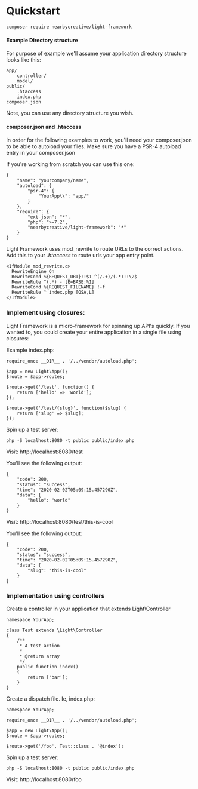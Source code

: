 # Quickstart

    composer require nearbycreative/light-framework

#### Example Directory structure

For purpose of example we'll assume your application directory structure looks like this:

    app/
        controller/
        model/
    public/
        .htaccess
        index.php
    composer.json
    

Note, you can use any directory structure you wish.

#### composer.json and .htaccess

In order for the following examples to work, you'll need your composer.json to be able to
autoload your files.  Make sure you have a PSR-4 autoload entry in your composer.json

If you're working from scratch you can use this one:

```
{
    "name": "yourcompany/name",
    "autoload": {
        "psr-4": {
            "YourApp\\": "app/"
        }
    },
    "require": {
        "ext-json": "*",
        "php": ">=7.2",
        "nearbycreative/light-framework": "*"
    }
}
```

Light Framework uses mod_rewrite to route URLs to the correct actions.  
Add this to your _.htaccess_ to route urls your app entry point.  

```
<IfModule mod_rewrite.c>
  RewriteEngine On
  RewriteCond %{REQUEST_URI}::$1 ^(/.+)/(.*)::\2$
  RewriteRule ^(.*) - [E=BASE:%1]
  RewriteCond %{REQUEST_FILENAME} !-f
  RewriteRule ^ index.php [QSA,L]
</IfModule>
```

### Implement using closures:

Light Framework is a micro-framework for spinning up API's quickly.  If you wanted to, you could create your entire application in a single file using closures:

Example index.php:

```
require_once __DIR__ . '/../vendor/autoload.php';

$app = new Light\App();
$route = $app->routes;

$route->get('/test', function() {
    return ['hello' => 'world'];
});

$route->get('/test/{slug}', function($slug) {
    return ['slug' => $slug];
});
```

    
Spin up a test server:
    
    php -S localhost:8080 -t public public/index.php
    
Visit: http://localhost:8080/test

You'll see the following output:

```
{
    "code": 200,
    "status": "success",
    "time": "2020-02-02T05:09:15.457290Z",
    "data": {
        "hello": "world"
    }
}
```

Visit: http://localhost:8080/test/this-is-cool

You'll see the following output:

```
{
    "code": 200,
    "status": "success",
    "time": "2020-02-02T05:09:15.457290Z",
    "data": {
        "slug": "this-is-cool"
    }
}
```

### Implementation using controllers

Create a controller in your application that extends Light\Controller

```
namespace YourApp;

class Test extends \Light\Controller
{
    /**
     * A test action
     *
     * @return array
     */
    public function index()
    {
        return ['bar'];
    }
}
```

Create a dispatch file.  Ie, index.php:

```
namespace YourApp;

require_once __DIR__ . '/../vendor/autoload.php';

$app = new Light\App();
$route = $app->routes;

$route->get('/foo', Test::class . '@index');
```

Spin up a test server:
    
    php -S localhost:8080 -t public public/index.php
    
Visit: http://localhost:8080/foo


